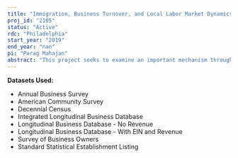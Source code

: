 ```yaml
---
title: "Immigration, Business Turnover, and Local Labor Market Dynamics"
proj_id: "2105"
status: "Active"
rdc: "Philadelphia"
start_year: "2019"
end_year: "nan"
pi: "Parag Mahajan"
abstract: "This project seeks to examine an important mechanism through which immigrants are absorbed into U.S. local labor markets by fully explicating the link between immigrants and business turnover. Initial work using publicly-available data, presented below, suggests a causal link between immigrants and the number of establishments in geographic areas between 1980 and 2010. In this project, we aim to understand the role that this link plays in absorbing immigrants into local labor markets compared to other adjustment mechanisms, such as increases in firm scale, native worker wage adjustments, and changes in firm production technology. We will also examine the characteristics of these immigrant-linked businesses in terms of size, industry, and immigrant ownership using restricted-access Census microdata. Finally, we seek to understand the specific consequences of this net business creation adjustment mechanism to local labor market dynamics."
---
```


**Datasets Used:**

  - Annual Business Survey 
  - American Community Survey 
  - Decennial Census 
  - Integrated Longitudinal Business Database 
  - Longitudinal Business Database - No Revenue 
  - Longitudinal Business Database - With EIN and Revenue 
  - Survey of Business Owners 
  - Standard Statistical Establishment Listing 

